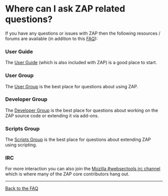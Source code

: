 # Where can I ask ZAP related questions?

If you have any questions or issues with ZAP then the following resources / forums are available (in addition to this [FAQ](FAQtoplevel)):

### User Guide

The [User Guide](https://github.com/zaproxy/zap-core-help/wiki/HelpIntro) (which is also included with ZAP) is a good place to start.

### User Group

The [User Group](http://groups.google.com/group/zaproxy-user) is the best place for questions about using ZAP.

### Developer Group

The [Developer Group](http://groups.google.com/group/zaproxy-develop) is the best place for questions about working on the ZAP source code or extending it via add-ons.

### Scripts Group

The [Scripts Group](http://groups.google.com/group/zaproxy-scripts) is the best place for questions about extending ZAP using scripting.

### IRC

For more interaction you can also join the [Mozilla #websectools irc channel](irc://irc.mozilla.org/websectools) which is where many of the ZAP core contributors hang out.


---

[Back to the FAQ](FAQtoplevel)